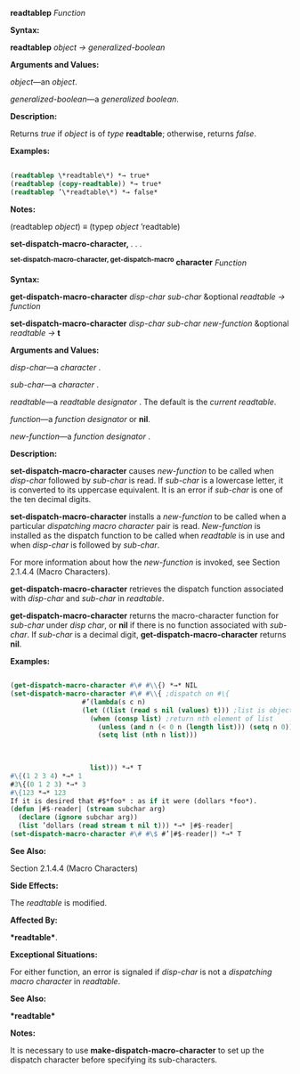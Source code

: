 **readtablep** *Function* 



**Syntax:** 



**readtablep** *object → generalized-boolean* 



**Arguments and Values:** 



*object*—an *object*. 



*generalized-boolean*—a *generalized boolean*. 



**Description:** 



Returns *true* if *object* is of *type* **readtable**; otherwise, returns *false*. 



**Examples:**
```lisp
 
(readtablep \*readtable\*) *→ true* 
(readtablep (copy-readtable)) *→ true* 
(readtablep ’\*readtable\*) *→ false* 

```
**Notes:** 



(readtablep *object*) *≡* (typep *object* ’readtable) 







 



 



**set-dispatch-macro-character,** *. . .* 



<b><sup>set-dispatch-macro-character, get-dispatch-macro</sup> character</b> <i>Function</i> 



**Syntax:** 



**get-dispatch-macro-character** *disp-char sub-char* &amp;optional *readtable → function* 



**set-dispatch-macro-character** *disp-char sub-char new-function* &amp;optional *readtable →* **t** 



**Arguments and Values:** 



*disp-char*—a *character* . 



*sub-char*—a *character* . 



*readtable*—a *readtable designator* . The default is the *current readtable*. 



*function*—a *function designator* or **nil**. 



*new-function*—a *function designator* . 



**Description:** 



**set-dispatch-macro-character** causes *new-function* to be called when *disp-char* followed by *sub-char* is read. If *sub-char* is a lowercase letter, it is converted to its uppercase equivalent. It is an error if *sub-char* is one of the ten decimal digits. 



**set-dispatch-macro-character** installs a *new-function* to be called when a particular *dispatching macro character* pair is read. *New-function* is installed as the dispatch function to be called when *readtable* is in use and when *disp-char* is followed by *sub-char*. 



For more information about how the *new-function* is invoked, see Section 2.1.4.4 (Macro Characters). 



**get-dispatch-macro-character** retrieves the dispatch function associated with *disp-char* and *sub-char* in *readtable*. 



**get-dispatch-macro-character** returns the macro-character function for *sub-char* under *disp char*, or **nil** if there is no function associated with *sub-char*. If *sub-char* is a decimal digit, **get-dispatch-macro-character** returns **nil**. 



**Examples:**
```lisp

(get-dispatch-macro-character #\# #\\{) *→* NIL 
(set-dispatch-macro-character #\# #\\{ ;dispatch on #\{ 
			      #’(lambda(s c n) 
				  (let ((list (read s nil (values) t))) ;list is object after #n\{ 
				    (when (consp list) ;return nth element of list 
				      (unless (and n (< 0 n (length list))) (setq n 0)) 
				      (setq list (nth n list))) 

				    
				    
				    list))) *→* T 
#\{(1 2 3 4) *→* 1 
#3\{(0 1 2 3) *→* 3 
#\{123 *→* 123 
If it is desired that #$*foo* : as if it were (dollars *foo*). 
(defun |#$-reader| (stream subchar arg) 
  (declare (ignore subchar arg)) 
  (list ’dollars (read stream t nil t))) *→* |#$-reader| 
(set-dispatch-macro-character #\# #\$ #’|#$-reader|) *→* T 

```
**See Also:** 



Section 2.1.4.4 (Macro Characters) 



**Side Effects:** 



The *readtable* is modified. 



**Affected By:** 



**\*readtable\***. 



**Exceptional Situations:** 



For either function, an error is signaled if *disp-char* is not a *dispatching macro character* in *readtable*. 



**See Also:** 



**\*readtable\*** 



**Notes:** 



It is necessary to use **make-dispatch-macro-character** to set up the dispatch character before specifying its sub-characters. 



